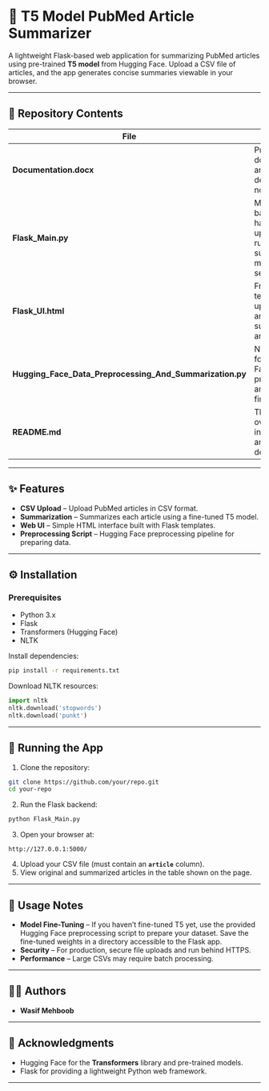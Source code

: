 # 🧠 T5 Model PubMed Article Summarizer

A lightweight Flask-based web application for summarizing PubMed articles using pre-trained **T5 model** from Hugging Face.
Upload a CSV file of articles, and the app generates concise summaries viewable in your browser.

---

## 📂 Repository Contents

| File                                           | Description                                                                                |
| ---------------------------------------------- | ------------------------------------------------------------------------------------------ |
| **Documentation.docx**                         | Project documentation and development notes.                                               |
| **Flask_Main.py**                              | Main Flask backend handling uploads, running the summarization model, and serving results. |
| **Flask_UI.html**                              | Frontend HTML template for uploading files and displaying summarized articles.             |
| **Hugging_Face_Data_Preprocessing_And_Summarization.py**    | Notebook/script for Hugging Face data preprocessing and model fine-tuning.    |
| **README.md**                                  | This file. Project overview, setup instructions, and usage details.                        |

---

## ✨ Features

* **CSV Upload** – Upload PubMed articles in CSV format.
* **Summarization** – Summarizes each article using a fine-tuned T5 model.
* **Web UI** – Simple HTML interface built with Flask templates.
* **Preprocessing Script** – Hugging Face preprocessing pipeline for preparing data.

---

## ⚙️ Installation

### Prerequisites

* Python 3.x
* Flask
* Transformers (Hugging Face)
* NLTK

Install dependencies:

```bash
pip install -r requirements.txt
```

Download NLTK resources:

```python
import nltk
nltk.download('stopwords')
nltk.download('punkt')
```

---

## 🚀 Running the App

1. Clone the repository:

```bash
git clone https://github.com/your/repo.git
cd your-repo
```

2. Run the Flask backend:

```bash
python Flask_Main.py
```

3. Open your browser at:

```
http://127.0.0.1:5000/
```

4. Upload your CSV file (must contain an **`article`** column).
5. View original and summarized articles in the table shown on the page.

---

## 📝 Usage Notes

* **Model Fine-Tuning** – If you haven’t fine-tuned T5 yet, use the provided Hugging Face preprocessing script to prepare your dataset. Save the fine-tuned weights in a directory accessible to the Flask app.
* **Security** – For production, secure file uploads and run behind HTTPS.
* **Performance** – Large CSVs may require batch processing.

---

## 🧑‍💻 Authors

* **Wasif Mehboob**

---

## 🙏 Acknowledgments

* Hugging Face for the **Transformers** library and pre-trained models.
* Flask for providing a lightweight Python web framework.

---
